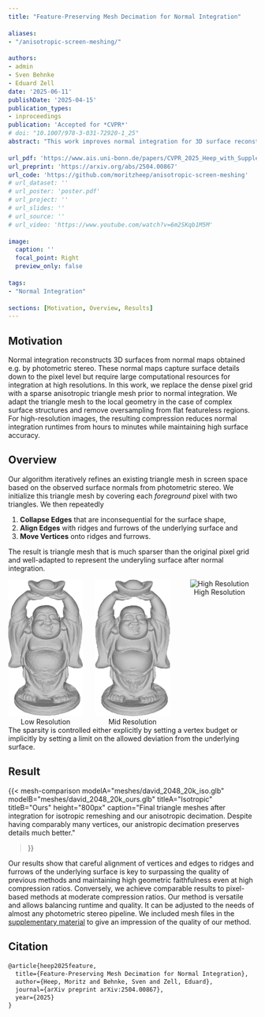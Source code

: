 ```yaml
---
title: "Feature-Preserving Mesh Decimation for Normal Integration"

aliases:
- "/anisotropic-screen-meshing/"

authors:
- admin
- Sven Behnke
- Eduard Zell
date: '2025-06-11'
publishDate: '2025-04-15'
publication_types:
- inproceedings
publication: 'Accepted for *CVPR*'
# doi: "10.1007/978-3-031-72920-1_25"
abstract: "This work improves normal integration for 3D surface reconstruction by replacing dense pixel grids with sparse anisotropic triangle meshes. By adapting mesh density to local geometry -- preserving detail in complex areas while simplifying flat regions -- we achieve significant compression. This reduces processing time from hours to minutes for high-resolution images while maintaining accuracy"

url_pdf: 'https://www.ais.uni-bonn.de/papers/CVPR_2025_Heep_with_Supplementary.pdf'
url_preprint: 'https://arxiv.org/abs/2504.00867'
url_code: 'https://github.com/moritzheep/anisotropic-screen-meshing'
# url_dataset: ''
# url_poster: 'poster.pdf'
# url_project: ''
# url_slides: ''
# url_source: ''
# url_video: 'https://www.youtube.com/watch?v=6m2SKqb1M5M'

image:
  caption: ''
  focal_point: Right
  preview_only: false

tags:
- "Normal Integration"

sections: [Motivation, Overview, Results]
---
```

## Motivation
Normal integration reconstructs 3D surfaces from normal maps obtained e.g. by photometric stereo. These normal maps capture surface details down to the pixel level but require large computational resources for integration at high resolutions. In this work, we replace the dense pixel grid with a sparse anisotropic triangle mesh prior to normal integration. We adapt the triangle mesh to the local geometry in the case of complex surface structures and remove oversampling from flat featureless regions.
For high-resolution images, the resulting compression reduces normal integration runtimes from hours to minutes while maintaining high surface accuracy.
## Overview
Our algorithm iteratively refines an existing triangle mesh in screen space based on the observed surface normals from photometric stereo. We initialize this triangle mesh by covering each *foreground* pixel with two triangles. We then repeatedly

1. **Collapse Edges** that are inconsequential for the surface shape,
2. **Align Edges** with ridges and furrows of the underlying surface and
2. **Move Vertices** onto ridges and furrows.

The result is triangle mesh that is much sparser than the original pixel grid and well-adapted to represent the underyling surface after normal integration. 
<div style="display: flex; justify-content: space-between;">
  <figure style="width: 30%; margin: 0; text-align: center;">
    <img src="figures/image_cv01_rot000_anisotropic_GT_low.svg" alt="Low Resolution" style="width: 100%;">
    <figcaption>Low Resolution</figcaption>
  </figure>
  <figure style="width: 30%; margin: 0; text-align: center;">
    <img src="figures/image_cv01_rot000_anisotropic_GT_mid.svg" alt="Mid Resolution" style="width: 100%;">
    <figcaption>Mid Resolution</figcaption>
  </figure>
  <figure style="width: 30%; margin: 0; text-align: center;">
    <img src="figures/image_cv01_rot000_anisotropic_GT_high.svg" alt="High Resolution" style="width: 100%;">
    <figcaption>High Resolution</figcaption>
  </figure>
</div>
The sparsity is controlled either explicitly by setting a vertex budget or implicitly by setting a limit on the allowed deviation from the underlying surface.

## Result
{{< mesh-comparison 
    modelA="meshes/david_2048_20k_iso.glb" 
    modelB="meshes/david_2048_20k_ours.glb" 
    titleA="Isotropic" 
    titleB="Ours"
    height="800px"
    caption="Final triangle meshes after integration for isotropic remeshing and our anisotropic decimation. Despite having comparably many vertices, our anistropic decimation preserves details much better."
>}}

Our results show that careful alignment of vertices and edges to ridges and furrows of the underlying surface is key to surpassing the quality of previous methods and maintaining high geometric faithfulness even at high compression ratios. Conversely, we achieve comparable results to pixel-based methods at moderate compression ratios. Our method is versatile and allows balancing runtime and quality. It can be adjusted to the needs of almost any photometric stereo pipeline. We included mesh files in the [supplementary material](https://drive.google.com/uc?export=download&id=1VaV_LrEw-LG2u2VpW7cDcjJjfyHCDcxh) to give an impression of the quality of our method.

## Citation
```
@article{heep2025feature,
  title={Feature-Preserving Mesh Decimation for Normal Integration},
  author={Heep, Moritz and Behnke, Sven and Zell, Eduard},
  journal={arXiv preprint arXiv:2504.00867},
  year={2025}
}
```
